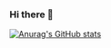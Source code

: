 ### Hi there 👋

[![Anurag's GitHub stats](https://github-readme-stats.vercel.app/api?username=LeeHanJo)](https://github.com/anuraghazra/github-readme-stats)
